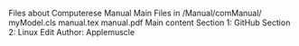 Files about Computerese Manual
Main Files in /Manual/comManual/
	myModel.cls 
	manual.tex 
	manual.pdf 
Main content
	Section 1: GitHub 
	Section 2: Linux
Edit Author: 
	Applemuscle

	
